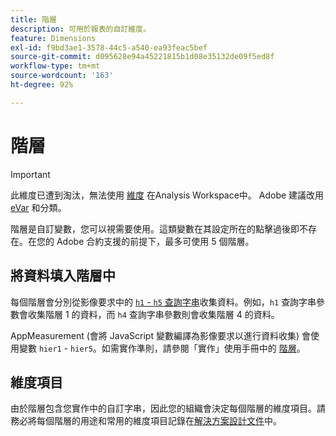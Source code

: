 ```yaml
---
title: 階層
description: 可用於報表的自訂維度。
feature: Dimensions
exl-id: f9bd3ae1-3578-44c5-a540-ea93feac5bef
source-git-commit: d095628e94a45221815b1d08e35132de09f5ed8f
workflow-type: tm+mt
source-wordcount: '163'
ht-degree: 92%

---
```


# 階層

>[!IMPORTANT]
>
>此維度已遭到淘汰，無法使用 [維度](overview.md) 在Analysis Workspace中。 Adobe 建議改用 [eVar](evar.md) 和分類。

階層是自訂變數，您可以視需要使用。這類變數在其設定所在的點擊過後即不存在。在您的 Adobe 合約支援的前提下，最多可使用 5 個階層。

## 將資料填入階層中

每個階層會分別從影像要求中的 [`h1` - `h5` 查詢字串](/help/implement/validate/query-parameters.md)收集資料。例如，`h1` 查詢字串參數會收集階層 1 的資料，而 `h4` 查詢字串參數則會收集階層 4 的資料。

AppMeasurement (會將 JavaScript 變數編譯為影像要求以進行資料收集) 會使用變數 `hier1` - `hier5`。如需實作準則，請參閱「實作」使用手冊中的 [階層](/help/implement/vars/page-vars/hier.md)。

## 維度項目

由於階層包含您實作中的自訂字串，因此您的組織會決定每個階層的維度項目。請務必將每個階層的用途和常用的維度項目記錄在[解決方案設計文件](/help/implement/prepare/solution-design.md)中。
